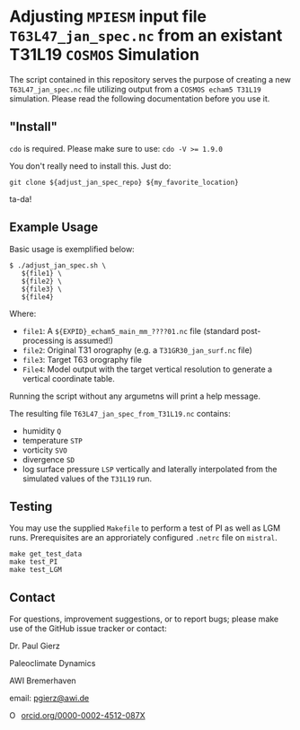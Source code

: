 # Adjusting `MPIESM` input file `T63L47_jan_spec.nc` from an existant T31L19 `COSMOS` Simulation

The script contained in this repository serves the purpose of creating a new
`T63L47_jan_spec.nc` file utilizing output from a `COSMOS echam5 T31L19`
simulation. Please read the following documentation before you use it.

## "Install"
`cdo` is required. Please make sure to use: `cdo -V >= 1.9.0`

You don't really need to install this. Just do:
```
git clone ${adjust_jan_spec_repo} ${my_favorite_location}
```
ta-da!

## Example Usage

Basic usage is exemplified below:

```shell
$ ./adjust_jan_spec.sh \
   ${file1} \
   ${file2} \
   ${file3} \
   ${file4}
```

Where:
- `file1`: A `${EXPID}_echam5_main_mm_????01.nc` file (standard post-processing is assumed!)
- `file2`: Original T31 orography (e.g. a `T31GR30_jan_surf.nc` file)
- `file3`: Target T63 orography file
- `File4`: Model output with the target vertical resolution to generate a vertical coordinate table.

Running the script without any argumetns will print a help message.

The resulting file `T63L47_jan_spec_from_T31L19.nc` contains:
- humidity `Q`
- temperature `STP`
- vorticity `SVO`
- divergence `SD`
- log surface pressure `LSP`
vertically and laterally interpolated from the simulated values of the `T31L19` run. 

## Testing

You may use the supplied `Makefile` to perform a test of PI as well as LGM runs. Prerequisites are an approriately configured `.netrc` file on `mistral`.

```shell
make get_test_data
make test_PI
make test_LGM
```


## Contact

For questions, improvement suggestions, or to report bugs; please make use of
the GitHub issue tracker or contact:

Dr. Paul Gierz

Paleoclimate Dynamics

AWI Bremerhaven

email: pgierz@awi.de

<a href="https://orcid.org/0000-0002-4512-087X" target="orcid.widget" rel="noopener noreferrer" style="vertical-align:top;"><img src="https://orcid.org/sites/default/files/images/orcid_16x16.png" style="width:1em;margin-right:.5em;" alt="ORCID iD icon">orcid.org/0000-0002-4512-087X</a>

